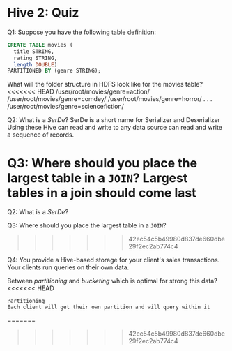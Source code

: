 Hive 2: Quiz
============

Q1: Suppose you have the following table definition:  

```sql
CREATE TABLE movies (
  title STRING, 
  rating STRING, 
  length DOUBLE)  
PARTITIONED BY (genre STRING);
```

What will the folder structure in HDFS look like for the movies table?  
<<<<<<< HEAD
/user/root/movies/genre=action/
/user/root/movies/genre=comdey/
/user/root/movies/genre=horror/
.
.
.
/user/root/movies/genre=sciencefiction/

Q2: What is a *SerDe*?
    SerDe is a short name for Serializer and Deserializer
    Using these Hive can read and write to any data source can read and write a
    sequence of records.

Q3: Where should you place the largest table in a `JOIN`?
    Largest tables in a join should come last
=======

Q2: What is a *SerDe*?

Q3: Where should you place the largest table in a `JOIN`?
>>>>>>> 42ec54c5b49980d837de660dbe29f2ec2ab774c4

Q4: You provide a Hive-based storage for your client's sales
transactions. Your clients run queries on their own data. 

Between *partitioning* and *bucketing* which is optimal for strong
this data?
<<<<<<< HEAD

    Partitioning
    Each client will get their own partition and will query within it 
=======
>>>>>>> 42ec54c5b49980d837de660dbe29f2ec2ab774c4
